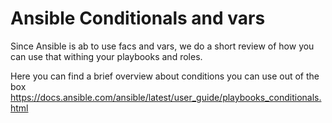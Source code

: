 # Ansible Conditionals and vars
Since Ansible is ab to use facs and vars, we do a short review of how you can use that withing your playbooks and roles.

Here you can find a brief overview about conditions you can use out of the box
https://docs.ansible.com/ansible/latest/user_guide/playbooks_conditionals.html


<!--stackedit_data:
eyJoaXN0b3J5IjpbODQzNDAxNjMyLDk3Nzc3MjA4MF19
-->